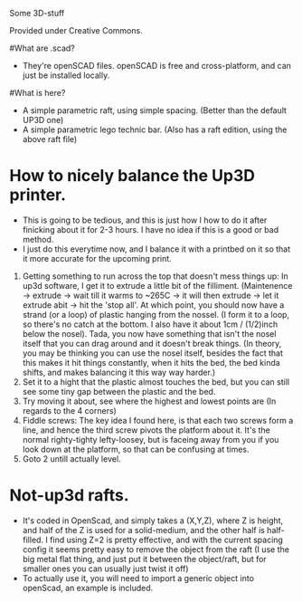 Some 3D-stuff

Provided under Creative Commons.

#What are .scad?
 * They're openSCAD files. openSCAD is free and cross-platform, and can just be installed locally.

#What is here?
 * A simple parametric raft, using simple spacing. (Better than the default UP3D one)
 * A simple parametric lego technic bar. (Also has a raft edition, using the above raft file)



# How to nicely balance the Up3D printer.
  * This is going to be tedious, and this is just how I how to do it after finicking about it for 2-3 hours. I have no idea if this is a good or bad method.
  * I just do this everytime now, and I balance it with a printbed on it so that it more accurate for the upcoming print.

  1. Getting something to run across the top that doesn't mess things up:  In up3d software, I get it to extrude a little bit of the filliment. (Maintenence -> extrude -> wait till it warms to ~265C -> it will then extrude -> let it extrude abit -> hit the 'stop all'. At which point, you should now have a strand (or a loop) of plastic hanging from the nossel. (I form it to a loop, so there's no catch at the bottom. I also have it about 1cm / (1/2)inch below the nosel). Tada, you now have something that isn't the nosel itself that you can drag around and it doesn't break things. (In theory, you may be thinking you can use the nosel itself, besides the fact that this makes it hit things constantly, when it hits the bed, the bed kinda shifts, and makes balancing it this way way harder.)
 2. Set it to a hight that the plastic almost touches the bed, but you can still see some tiny gap between the plastic and the bed.
 3. Try moving it about, see where the highest and lowest points are (In regards to the 4 corners)
 4. Fiddle screws: The key idea I found here, is that each two screws form a line, and hence the third screw pivots the platform about it. It's the normal righty-tighty lefty-loosey, but is faceing away from you if you look down at the platform, so that can be confusing at times.
 5. Goto 2 untill actually level.


# Not-up3d rafts.
 * It's coded in OpenScad, and simply takes a (X,Y,Z), where Z is height, and half of the Z is used for a solid-medium, and the other half is half-filled. I find using Z=2 is pretty effective, and with the current spacing config it seems pretty easy to remove the object from the raft (I use the big metal flat thing, and just put it between the object/raft, but for smaller ones you can usually just twist it off)
 * To actually use it, you will need to import a generic object into openScad, an example is included.

